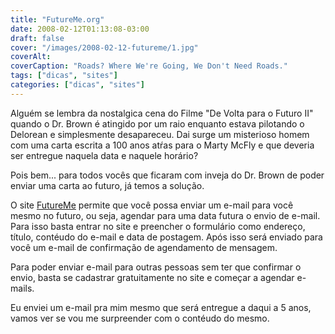 ```yaml
---
title: "FutureMe.org"
date: 2008-02-12T01:13:08-03:00
draft: false
cover: "/images/2008-02-12-futureme/1.jpg"
coverAlt:
coverCaption: "Roads? Where We're Going, We Don't Need Roads."
tags: ["dicas", "sites"]
categories: ["dicas", "sites"]
---
```


Alguém se lembra da nostalgica cena do Filme "De Volta para o Futuro II" quando o Dr. Brown é atingido por um raio enquanto estava pilotando o Delorean e simplesmente desapareceu. Dai surge um misterioso homem com uma carta escrita a 100 anos atŕas para o Marty McFly e que deveria ser entregue naquela data e naquele horário?

Pois bem... para todos vocês que ficaram com inveja do Dr. Brown de poder enviar uma carta ao futuro, já temos a solução.

O site [FutureMe][link1] permite que você possa enviar um e-mail para você mesmo no futuro, ou seja, agendar para uma data futura o envio de e-mail. Para isso basta entrar no site e preencher o formulário como endereço, título, contéudo do e-mail e data de postagem. Após isso será enviado para você um e-mail de confirmação de agendamento de mensagem.

Para poder enviar e-mail para outras pessoas sem ter que confirmar o envio, basta se cadastrar gratuitamente no site e começar a agendar e-mails.

Eu enviei um e-mail pra mim mesmo que será entregue a daqui a 5 anos, vamos ver se vou me surpreender com o contéudo do mesmo.

[link1]:https://www.futureme.org/
